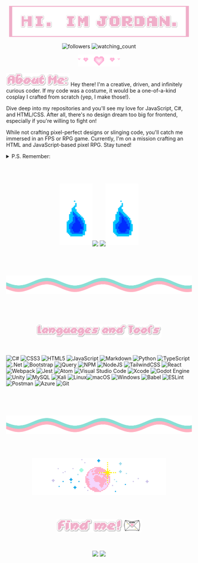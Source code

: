 <p align="center"><img src="https://github.com/modJordan/modJordan/blob/main/Hi.png" text-align="center"></p>
<p align="center"><img alt="followers" src="https://img.shields.io/github/followers/madushadhanushka?label=Followers&style=social">  <img src="https://komarev.com/ghpvc/?username=modJordan&color=brightgreen" alt="watching_count" /> </p>
<p align="center"><img src="https://github.com/modJordan/modJordan/blob/main/heart_div.png"></p>


<img src="https://github.com/modJordan/modJordan/blob/main/AboutMe.png" height="36px">
Hey there! I'm a creative, driven, and infinitely curious coder. If my code was a costume, it would be a one-of-a-kind cosplay I crafted from scratch (yep, I make those!). 

Dive deep into my repositories and you'll see my love for JavaScript, C#, and HTML/CSS. After all, there's no design dream too big for frontend, especially if you're willing to fight on! 

While not crafting pixel-perfect designs or slinging code, you'll catch me immersed in an FPS or RPG game. Currently, I'm on a mission crafting an HTML and JavaScript-based pixel RPG. Stay tuned!

<details>
<summary>P.S. Remember:</summary>

  
  ```js
  Some people, when confronted with a problem, think, 'I know, I'll use threads' - and then two they hav
                erpoblesms
```


</details>  

<br/>
<br/>
<br/>

<p align="center">
<img src="https://github.com/modJordan/modJordan/blob/main/blueFire.gif" width="90px"><img align="center" height="170px"src="https://github-readme-stats.vercel.app/api/top-langs/?username=modJordan&layout=compact&theme=cobalt&hide_border=true" /> <img align="center" height="170px" src="https://github-readme-stats.vercel.app/api?username=modJordan&show_icons=true&theme=transparent"><img src="https://github.com/modJordan/modJordan/blob/main/blueFire.gif" width="90px" >
</p>
<br/>
<br/>
<br/>
<p align="center">
<img src="https://github.com/modJordan/modJordan/blob/main/Divider_Wave.png" width="100%" height="50px">
</p>
<br/>
<br/>
<br/>
<p align="center">
<img src="https://github.com/modJordan/modJordan/blob/main/f5de911e27a8eb1f7c7f9f867631026d.png" height="36px">
</p>
<br/>


![C#](https://img.shields.io/badge/c%23-%23239120.svg?style=plastic&logo=c-sharp&logoColor=white) ![CSS3](https://img.shields.io/badge/css3-%231572B6.svg?style=plastic&logo=css3&logoColor=white) ![HTML5](https://img.shields.io/badge/html5-%23E34F26.svg?style=plastic&logo=html5&logoColor=white) ![JavaScript](https://img.shields.io/badge/javascript-%23323330.svg?style=plastic&logo=javascript&logoColor=%23F7DF1E) ![Markdown](https://img.shields.io/badge/markdown-%23000000.svg?style=plastic&logo=markdown&logoColor=white) ![Python](https://img.shields.io/badge/python-3670A0?style=plastic&logo=python&logoColor=ffdd54) ![TypeScript](https://img.shields.io/badge/typescript-%23007ACC.svg?style=plastic&logo=typescript&logoColor=white)
![.Net](https://img.shields.io/badge/.NET-5C2D91?style=plastic&logo=.net&logoColor=white) ![Bootstrap](https://img.shields.io/badge/bootstrap-%238511FA.svg?style=plastic&logo=bootstrap&logoColor=white) ![jQuery](https://img.shields.io/badge/jquery-%230769AD.svg?style=plastic&logo=jquery&logoColor=white) ![NPM](https://img.shields.io/badge/NPM-%23CB3837.svg?style=plastic&logo=npm&logoColor=white) ![NodeJS](https://img.shields.io/badge/node.js-6DA55F?style=plastic&logo=node.js&logoColor=white) ![TailwindCSS](https://img.shields.io/badge/tailwindcss-%2338B2AC.svg?style=plastic&logo=tailwind-css&logoColor=white) ![React](https://img.shields.io/badge/react-%2320232a.svg?style=plastic&logo=react&logoColor=%2361DAFB) ![Webpack](https://img.shields.io/badge/webpack-%238DD6F9.svg?style=plastic&logo=webpack&logoColor=black) ![Jest](https://img.shields.io/badge/-jest-%23C21325?style=plastic&logo=jest&logoColor=white)
![Atom](https://img.shields.io/badge/Atom-%2366595C.svg?style=plastic&logo=atom&logoColor=white) ![Visual Studio Code](https://img.shields.io/badge/Visual%20Studio%20Code-0078d7.svg?style=plastic&logo=visual-studio-code&logoColor=white) ![Xcode](https://img.shields.io/badge/Xcode-007ACC?style=plastic&logo=Xcode&logoColor=white) ![Godot Engine](https://img.shields.io/badge/GODOT-%23FFFFFF.svg?style=plastic&logo=godot-engine)![Unity](https://img.shields.io/badge/unity-%23000000.svg?style=plastic&logo=unity&logoColor=white)
![MySQL](https://img.shields.io/badge/mysql-%2300f.svg?style=plastic&logo=mysql&logoColor=white)
![Kali](https://img.shields.io/badge/Kali-268BEE?style=plastic&logo=kalilinux&logoColor=white) ![Linux](https://img.shields.io/badge/Linux-FCC624?style=plastic&logo=linux&logoColor=black)![macOS](https://img.shields.io/badge/mac%20os-000000?style=plastic&logo=macos&logoColor=F0F0F0) ![Windows](https://img.shields.io/badge/Windows-0078D6?style=plastic&logo=windows&logoColor=white)
![Babel](https://img.shields.io/badge/Babel-F9DC3e?style=plastic&logo=babel&logoColor=black) ![ESLint](https://img.shields.io/badge/ESLint-4B3263?style=plastic&logo=eslint&logoColor=white)
![Postman](https://img.shields.io/badge/Postman-FF6C37?style=plastic&logo=postman&logoColor=white) ![Azure](https://img.shields.io/badge/azure-%230072C6.svg?style=plastic&logo=microsoftazure&logoColor=white)
![Git](https://img.shields.io/badge/git-%23F05033.svg?style=plastic&logo=git&logoColor=white)

<br/>
<br/>
<br/>

<p align="center">
<img src="https://github.com/modJordan/modJordan/blob/main/Divider_Wave.png" width="100%" height="50px">
</p>

<br/>
<br/>
<p align="center">
<img src="https://github.com/modJordan/modJordan/blob/main/Moon.gif" height="100px">
</p>
<br/>
<br/>

<p align="center">
<img src="https://github.com/modJordan/modJordan/blob/main/findMe.png" height=36px><img src="https://github.com/modJordan/modJordan/blob/main/emailIcon.gif" height="36px">
</p>

<br/>
<p align="center">
<a href="www.linkedin.com/in/modjordan" target="blank"><img align="center" src="https://img.shields.io/badge/linkedin-%231DA1F2.svg?style=plastic&logo=linkedin&logoColor=white"/></a>
<a href="wmailto:mod.Jojok@gmail.com)" target="blank"><img align="center" src="https://img.shields.io/badge/Gmail-D14836?style=plastic&logo=gmail&logoColor=white"/></a>
</p>




